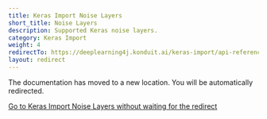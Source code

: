 ```yaml
---
title: Keras Import Noise Layers
short_title: Noise Layers
description: Supported Keras noise layers.
category: Keras Import
weight: 4
redirectTo: https://deeplearning4j.konduit.ai/keras-import/api-reference/noise-layers
layout: redirect
---
```


The documentation has moved to a new location. You will be automatically redirected.
            
[Go to Keras Import Noise Layers without waiting for the redirect](https://deeplearning4j.konduit.ai/keras-import/api-reference/noise-layers)

        